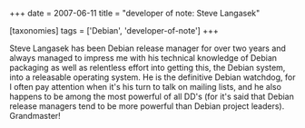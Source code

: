 +++
date = 2007-06-11
title = "developer of note: Steve Langasek"

[taxonomies]
tags = ['Debian', 'developer-of-note']
+++

Steve Langasek has been Debian release manager for over two years and
always managed to impress me with his technical knowledge of Debian
packaging as well as relentless effort into getting this, the Debian
system, into a releasable operating system. He is the definitive Debian
watchdog, for I often pay attention when it's his turn to talk on
mailing lists, and he also happens to be among the most powerful of all
DD's (for it's said that Debian release managers tend to be more
powerful than Debian project leaders). Grandmaster!
